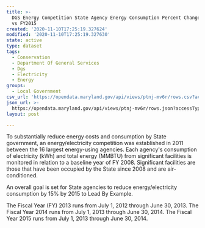 ```yaml
---
title: >-
  DGS Energy Competition State Agency Energy Consumption Percent Change FY2008
  vs FY2015
created: '2020-11-10T17:25:19.327624'
modified: '2020-11-10T17:25:19.327630'
state: active
type: dataset
tags:
  - Conservation
  - Department Of General Services
  - Dgs
  - Electricity
  - Energy
groups:
  - Local Government
csv_url: 'https://opendata.maryland.gov/api/views/ptnj-mv6r/rows.csv?accessType=DOWNLOAD'
json_url: >-
  https://opendata.maryland.gov/api/views/ptnj-mv6r/rows.json?accessType=DOWNLOAD
layout: post

---
```

To substantially reduce energy costs and consumption by State government, an energy/electricity competition was established in 2011 between the 16 largest energy-using agencies. Each agency's consumption of electricity (kWh) and total energy (MMBTU) from significant facilities is monitored in relation to a baseline year of FY 2008. Significant facilities are those that have been occupied by the State since 2008 and are air-conditioned.
				
An overall goal  is set for State agencies to reduce energy/electricity consumption by 15% by 2015 to Lead By Example. 

The Fiscal Year (FY) 2013 runs from July 1, 2012 through June 30, 2013. The Fiscal Year 2014 runs from July 1, 2013 through June 30, 2014. The Fiscal Year 2015 runs from July 1, 2013 through June 30, 2014.
